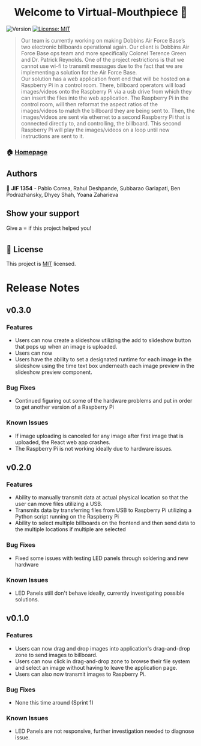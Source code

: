 <h1 align="center">Welcome to Virtual-Mouthpiece 👋</h1>
<p>
  <img alt="Version" src="https://img.shields.io/badge/version-0.1.0-blue.svg?cacheSeconds=2592000" />
  <a href="https://spdx.org/licenses/MIT.html" target="_blank">
    <img alt="License: MIT" src="https://img.shields.io/badge/License-MIT-yellow.svg" />
  </a>
</p>

> Our team is currently working on making Dobbins Air Force Base’s two electronic billboards operational again. Our client is Dobbins Air Force Base ops team and more specifically Colonel Terence Green and Dr. Patrick Reynolds. One of the project restrictions is that we cannot use wi-fi to transmit messages due to the fact that we are implementing a solution for the Air Force Base.  
Our solution has a web application front end that will be hosted on a Raspberry Pi in a control room. There, billboard operators will load images/videos onto the Raspberry Pi via a usb drive from which they can insert the files into the web application. The Raspberry Pi in the control room, will then reformat the aspect ratios of the images/videos to match the billboard they are being sent to. Then, the images/videos are sent via ethernet to a second Raspberry Pi that is connected directly to, and controlling, the billboard. This second Raspberry Pi will play the images/videos on a loop until new instructions are sent to it.

### 🏠 [Homepage](https://github.com/BPod123/Virtual-Mouthpiece)

## Authors

👤 **JIF 1354** - Pablo Correa, Rahul Deshpande, Subbarao Garlapati, Ben Podrazhansky, Dhyey Shah, Yoana Zaharieva

## Show your support

Give a ⭐️ if this project helped you!

## 📝 License

This project is [MIT](https://spdx.org/licenses/MIT.html) licensed.

# Release Notes
## v0.3.0
### Features
* Users can now create a slideshow utilizing the add to slideshow button that pops up when an image is uploaded.
* Users can now 
* Users have the ability to set a designated runtime for each image in the slideshow using the time text box underneath each image preview in the slideshow preview component.
### Bug Fixes
* Continued figuring out some of the hardware problems and put in order to get another version of a Raspberry Pi
### Known Issues
* If image uploading is canceled for any image after first image that is uploaded, the React web app crashes.
* The Raspberry Pi is not working ideally due to hardware issues.

## v0.2.0
### Features
* Ability to manually transmit data at actual physical location so that the user can move files utilizing a USB.
* Transmits data by transferring files from USB to Raspberry Pi utilizing a Python script running on the Raspberry Pi
* Ability to select multiple billboards on the frontend and then send data to the multiple locations if multiple are selected
### Bug Fixes
* Fixed some issues with testing LED panels through soldering and new hardware
### Known Issues
* LED Panels still don't behave ideally, currently investigating possible solutions.

## v0.1.0
### Features
* Users can now drag and drop images into application's drag-and-drop zone to send images to billboard.
* Users can now click in drag-and-drop zone to browse their file system and select an image without having to leave the application page.
* Users can also now transmit images to Raspberry Pi.
### Bug Fixes
* None this time around (Sprint 1)
### Known Issues
* LED Panels are not responsive, further investigation needed to diagnose issue.
